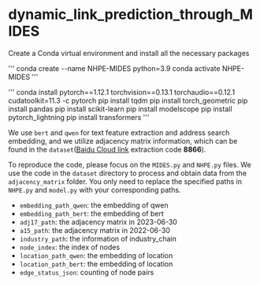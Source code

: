 # dynamic_link_prediction_through_MIDES

 <!-- Dependencies -->
Create a Conda virtual environment and install all the necessary packages

'''
conda create --name NHPE-MIDES python=3.9
conda activate NHPE-MIDES
'''

'''
conda install pytorch==1.12.1 torchvision==0.13.1 torchaudio==0.12.1 cudatoolkit=11.3 -c pytorch
pip install tqdm
pip install torch_geometric
pip install pandas
pip install scikit-learn
pip install modelscope
pip install pytorch_lightning
pip install transformers
'''

<!-- Datasets -->
We use `bert` and `qwen` for text feature extraction and address search embedding, and we utilize adjacency matrix information, which can be found in the `dataset`([Baidu Cloud link](https://pan.baidu.com/s/1DKF1Dv6naKofsiqBxO3QAw) extraction code **8866**).

<!-- Usage -->
To reproduce the code, please focus on the `MIDES.py` and `NHPE.py` files. We use the code in the `dataset` directory to process and obtain data from the `adjacency_matrix` folder. You only need to replace the specified paths in `NHPE.py` and `model.py` with your corresponding paths.

- `embedding_path_qwen`: the embedding of qwen
- `embedding_path_bert`: the embedding of bert
- `adj17_path`: the adjacency matrix in 2023-06-30
- `a15_path`: the adjacency matrix in 2022-06-30
- `industry_path`: the information of industry_chain
- `node_index`: the index of nodes
- `location_path_qwen`: the embedding of location
- `location_path_bert`: the embedding of location
- `edge_status_json`: counting of node pairs
